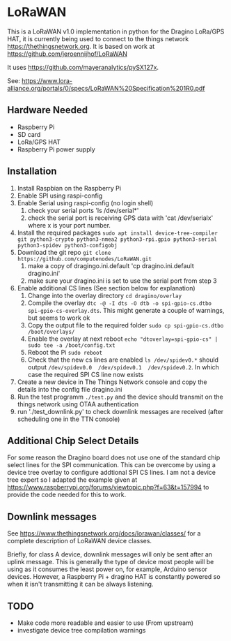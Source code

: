 # LoRaWAN
This is a LoRaWAN v1.0 implementation in python for the Dragino LoRa/GPS HAT, it is currently being used to connect to the things network https://thethingsnetwork.org.  It is based on work at https://github.com/jeroennijhof/LoRaWAN

It uses https://github.com/mayeranalytics/pySX127x.

See: https://www.lora-alliance.org/portals/0/specs/LoRaWAN%20Specification%201R0.pdf

## Hardware Needed
* Raspberry Pi
* SD card
* LoRa/GPS HAT
* Raspberry Pi power supply

## Installation
1. Install Raspbian on the Raspberry Pi
2. Enable SPI using raspi-config
3. Enable Serial using raspi-config (no login shell)
    1. check your serial ports 'ls /dev/serial*'
    2. check the serial port is receiving GPS data with 'cat /dev/serialx' where x is your port number.
4. Install the required packages `sudo apt install device-tree-compiler git python3-crypto python3-nmea2 python3-rpi.gpio python3-serial python3-spidev python3-configobj`
5. Download the git repo `git clone https://github.com/computenodes/LoRaWAN.git`
    1. make a copy of dragingo.ini.default 'cp dragino.ini.default dragino.ini'
    2. make sure your dragino.ini is set to use the serial port from step 3
6. Enable additional CS lines (See section below for explanation)
    1. Change into the overlay directory `cd dragino/overlay`
    2. Compile the overlay `dtc -@ -I dts -O dtb -o spi-gpio-cs.dtbo spi-gpio-cs-overlay.dts`.  This might generate a couple of warnings, but seems to work ok
    3. Copy the output file to the required folder `sudo cp spi-gpio-cs.dtbo /boot/overlays/`
    4. Enable the overlay at next reboot `echo "dtoverlay=spi-gpio-cs" | sudo tee -a /boot/config.txt`
    5. Reboot the Pi `sudo reboot`
    6. Check that the new cs lines are enabled `ls /dev/spidev0.*` should output `/dev/spidev0.0  /dev/spidev0.1  /dev/spidev0.2`.  In which case the required SPI CS line now exists
7. Create a new device in The Things Network console and copy the details into the config file dragino.ini
8. Run the test programm `./test.py` and the device should transmit on the things network using OTAA authentication
9. run './test_downlink.py' to check downlink messages are received (after scheduling one in the TTN console)

## Additional Chip Select Details
For some reason the Dragino board does not use one of the standard chip select lines for the SPI communication.  This can be overcome by using a device tree overlay to configure addtional SPI CS lines.  I am not a device tree expert so I adapted the example given at https://www.raspberrypi.org/forums/viewtopic.php?f=63&t=157994 to provide the code needed for this to work.  

## Downlink messages

See https://www.thethingsnetwork.org/docs/lorawan/classes/ for a complete description of LoRaWAN device classes.

Briefly, for class A device, downlink messages will only be sent after an uplink message. This is generally the type of device most people will be using as it consumes the least power on, for example, Arduino sensor devices. However, a Raspberry Pi + dragino HAT is constantly powered so when it isn't transmitting it can be always listening.

## TODO
* Make code more readable and easier to use (From upstream)
* investigate device tree compilation warnings
